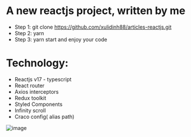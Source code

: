 
# A new reactjs project, written by me
- Step 1: git clone https://github.com/xulidinh88/articles-reactjs.git
- Step 2: yarn
- Step 3: yarn start and enjoy your code

# Technology:
- Reactjs v17 - typescript
- React router 
- Axios interceptors
- Redux toolkit
- Styled Components
- Infinity scroll
- Craco config( alias path)

![image](https://user-images.githubusercontent.com/65463178/167989993-b66d0c3f-13ae-4cb6-aeb9-bd72a262842b.png)

